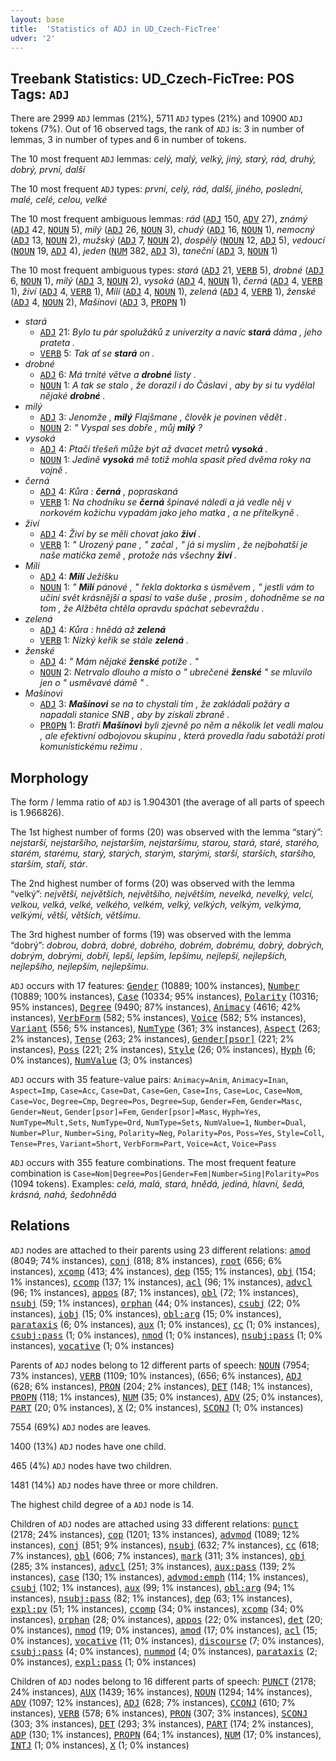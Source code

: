 ```yaml
---
layout: base
title:  'Statistics of ADJ in UD_Czech-FicTree'
udver: '2'
---
```


## Treebank Statistics: UD_Czech-FicTree: POS Tags: `ADJ`

There are 2999 `ADJ` lemmas (21%), 5711 `ADJ` types (21%) and 10900 `ADJ` tokens (7%).
Out of 16 observed tags, the rank of `ADJ` is: 3 in number of lemmas, 3 in number of types and 6 in number of tokens.

The 10 most frequent `ADJ` lemmas: <em>celý, malý, velký, jiný, starý, rád, druhý, dobrý, první, další</em>

The 10 most frequent `ADJ` types:  <em>první, celý, rád, další, jiného, poslední, malé, celé, celou, velké</em>

The 10 most frequent ambiguous lemmas: <em>rád</em> (<tt><a href="cs_fictree-pos-ADJ.html">ADJ</a></tt> 150, <tt><a href="cs_fictree-pos-ADV.html">ADV</a></tt> 27), <em>známý</em> (<tt><a href="cs_fictree-pos-ADJ.html">ADJ</a></tt> 42, <tt><a href="cs_fictree-pos-NOUN.html">NOUN</a></tt> 5), <em>milý</em> (<tt><a href="cs_fictree-pos-ADJ.html">ADJ</a></tt> 26, <tt><a href="cs_fictree-pos-NOUN.html">NOUN</a></tt> 3), <em>chudý</em> (<tt><a href="cs_fictree-pos-ADJ.html">ADJ</a></tt> 16, <tt><a href="cs_fictree-pos-NOUN.html">NOUN</a></tt> 1), <em>nemocný</em> (<tt><a href="cs_fictree-pos-ADJ.html">ADJ</a></tt> 13, <tt><a href="cs_fictree-pos-NOUN.html">NOUN</a></tt> 2), <em>mužský</em> (<tt><a href="cs_fictree-pos-ADJ.html">ADJ</a></tt> 7, <tt><a href="cs_fictree-pos-NOUN.html">NOUN</a></tt> 2), <em>dospělý</em> (<tt><a href="cs_fictree-pos-NOUN.html">NOUN</a></tt> 12, <tt><a href="cs_fictree-pos-ADJ.html">ADJ</a></tt> 5), <em>vedoucí</em> (<tt><a href="cs_fictree-pos-NOUN.html">NOUN</a></tt> 19, <tt><a href="cs_fictree-pos-ADJ.html">ADJ</a></tt> 4), <em>jeden</em> (<tt><a href="cs_fictree-pos-NUM.html">NUM</a></tt> 382, <tt><a href="cs_fictree-pos-ADJ.html">ADJ</a></tt> 3), <em>taneční</em> (<tt><a href="cs_fictree-pos-ADJ.html">ADJ</a></tt> 3, <tt><a href="cs_fictree-pos-NOUN.html">NOUN</a></tt> 1)

The 10 most frequent ambiguous types:  <em>stará</em> (<tt><a href="cs_fictree-pos-ADJ.html">ADJ</a></tt> 21, <tt><a href="cs_fictree-pos-VERB.html">VERB</a></tt> 5), <em>drobné</em> (<tt><a href="cs_fictree-pos-ADJ.html">ADJ</a></tt> 6, <tt><a href="cs_fictree-pos-NOUN.html">NOUN</a></tt> 1), <em>milý</em> (<tt><a href="cs_fictree-pos-ADJ.html">ADJ</a></tt> 3, <tt><a href="cs_fictree-pos-NOUN.html">NOUN</a></tt> 2), <em>vysoká</em> (<tt><a href="cs_fictree-pos-ADJ.html">ADJ</a></tt> 4, <tt><a href="cs_fictree-pos-NOUN.html">NOUN</a></tt> 1), <em>černá</em> (<tt><a href="cs_fictree-pos-ADJ.html">ADJ</a></tt> 4, <tt><a href="cs_fictree-pos-VERB.html">VERB</a></tt> 1), <em>živí</em> (<tt><a href="cs_fictree-pos-ADJ.html">ADJ</a></tt> 4, <tt><a href="cs_fictree-pos-VERB.html">VERB</a></tt> 1), <em>Milí</em> (<tt><a href="cs_fictree-pos-ADJ.html">ADJ</a></tt> 4, <tt><a href="cs_fictree-pos-NOUN.html">NOUN</a></tt> 1), <em>zelená</em> (<tt><a href="cs_fictree-pos-ADJ.html">ADJ</a></tt> 4, <tt><a href="cs_fictree-pos-VERB.html">VERB</a></tt> 1), <em>ženské</em> (<tt><a href="cs_fictree-pos-ADJ.html">ADJ</a></tt> 4, <tt><a href="cs_fictree-pos-NOUN.html">NOUN</a></tt> 2), <em>Mašínovi</em> (<tt><a href="cs_fictree-pos-ADJ.html">ADJ</a></tt> 3, <tt><a href="cs_fictree-pos-PROPN.html">PROPN</a></tt> 1)


* <em>stará</em>
  * <tt><a href="cs_fictree-pos-ADJ.html">ADJ</a></tt> 21: <em>Bylo tu pár spolužáků z univerzity a navíc <b>stará</b> dáma , jeho prateta .</em>
  * <tt><a href="cs_fictree-pos-VERB.html">VERB</a></tt> 5: <em>Tak ať se <b>stará</b> on .</em>
* <em>drobné</em>
  * <tt><a href="cs_fictree-pos-ADJ.html">ADJ</a></tt> 6: <em>Má trnité větve a <b>drobné</b> listy .</em>
  * <tt><a href="cs_fictree-pos-NOUN.html">NOUN</a></tt> 1: <em>A tak se stalo , že dorazil i do Čáslavi , aby by si tu vydělal nějaké <b>drobné</b> .</em>
* <em>milý</em>
  * <tt><a href="cs_fictree-pos-ADJ.html">ADJ</a></tt> 3: <em>Jenomže , <b>milý</b> Flajšmane , člověk je povinen vědět .</em>
  * <tt><a href="cs_fictree-pos-NOUN.html">NOUN</a></tt> 2: <em>" Vyspal ses dobře , můj <b>milý</b> ?</em>
* <em>vysoká</em>
  * <tt><a href="cs_fictree-pos-ADJ.html">ADJ</a></tt> 4: <em>Ptačí třešeň může být až dvacet metrů <b>vysoká</b> .</em>
  * <tt><a href="cs_fictree-pos-NOUN.html">NOUN</a></tt> 1: <em>Jedině <b>vysoká</b> mě totiž mohla spasit před dvěma roky na vojně .</em>
* <em>černá</em>
  * <tt><a href="cs_fictree-pos-ADJ.html">ADJ</a></tt> 4: <em>Kůra : <b>černá</b> , popraskaná</em>
  * <tt><a href="cs_fictree-pos-VERB.html">VERB</a></tt> 1: <em>Na chodníku se <b>černá</b> špinavé náledí a já vedle něj v norkovém kožichu vypadám jako jeho matka , a ne přítelkyně .</em>
* <em>živí</em>
  * <tt><a href="cs_fictree-pos-ADJ.html">ADJ</a></tt> 4: <em>Živí by se měli chovat jako <b>živí</b> .</em>
  * <tt><a href="cs_fictree-pos-VERB.html">VERB</a></tt> 1: <em>" Urozený pane , " začal , " já si myslím , že nejbohatší je naše matička země , protože nás všechny <b>živí</b> .</em>
* <em>Milí</em>
  * <tt><a href="cs_fictree-pos-ADJ.html">ADJ</a></tt> 4: <em><b>Milí</b> Ježíšku</em>
  * <tt><a href="cs_fictree-pos-NOUN.html">NOUN</a></tt> 1: <em>" <b>Milí</b> pánové , " řekla doktorka s úsměvem , " jestli vám to učiní svět krásnější a spasí to vaše duše , prosím , dohodněme se na tom , že Alžběta chtěla opravdu spáchat sebevraždu .</em>
* <em>zelená</em>
  * <tt><a href="cs_fictree-pos-ADJ.html">ADJ</a></tt> 4: <em>Kůra : hnědá až <b>zelená</b></em>
  * <tt><a href="cs_fictree-pos-VERB.html">VERB</a></tt> 1: <em>Nízký keřík se stále <b>zelená</b> .</em>
* <em>ženské</em>
  * <tt><a href="cs_fictree-pos-ADJ.html">ADJ</a></tt> 4: <em>" Mám nějaké <b>ženské</b> potíže . "</em>
  * <tt><a href="cs_fictree-pos-NOUN.html">NOUN</a></tt> 2: <em>Netrvalo dlouho a místo o " ubrečené <b>ženské</b> " se mluvilo jen o " usměvavé dámě " .</em>
* <em>Mašínovi</em>
  * <tt><a href="cs_fictree-pos-ADJ.html">ADJ</a></tt> 3: <em><b>Mašínovi</b> se na to chystali tím , že zakládali požáry a napadali stanice SNB , aby by získali zbraně .</em>
  * <tt><a href="cs_fictree-pos-PROPN.html">PROPN</a></tt> 1: <em>Bratři <b>Mašínovi</b> byli zjevně po něm a několik let vedli malou , ale efektivní odbojovou skupinu , která provedla řadu sabotáží proti komunistickému režimu .</em>

## Morphology

The form / lemma ratio of `ADJ` is 1.904301 (the average of all parts of speech is 1.966826).

The 1st highest number of forms (20) was observed with the lemma “starý”: <em>nejstarší, nejstaršího, nejstarším, nejstaršímu, starou, stará, staré, starého, starém, starému, starý, starých, starým, starými, starší, starších, staršího, starším, staří, stár</em>.

The 2nd highest number of forms (20) was observed with the lemma “velký”: <em>největší, největších, největšího, největším, nevelká, nevelký, velcí, velkou, velká, velké, velkého, velkém, velký, velkých, velkým, velkýma, velkými, větší, větších, většímu</em>.

The 3rd highest number of forms (19) was observed with the lemma “dobrý”: <em>dobrou, dobrá, dobré, dobrého, dobrém, dobrému, dobrý, dobrých, dobrým, dobrými, dobří, lepší, lepším, lepšímu, nejlepší, nejlepších, nejlepšího, nejlepším, nejlepšímu</em>.

`ADJ` occurs with 17 features: <tt><a href="cs_fictree-feat-Gender.html">Gender</a></tt> (10889; 100% instances), <tt><a href="cs_fictree-feat-Number.html">Number</a></tt> (10889; 100% instances), <tt><a href="cs_fictree-feat-Case.html">Case</a></tt> (10334; 95% instances), <tt><a href="cs_fictree-feat-Polarity.html">Polarity</a></tt> (10316; 95% instances), <tt><a href="cs_fictree-feat-Degree.html">Degree</a></tt> (9490; 87% instances), <tt><a href="cs_fictree-feat-Animacy.html">Animacy</a></tt> (4616; 42% instances), <tt><a href="cs_fictree-feat-VerbForm.html">VerbForm</a></tt> (582; 5% instances), <tt><a href="cs_fictree-feat-Voice.html">Voice</a></tt> (582; 5% instances), <tt><a href="cs_fictree-feat-Variant.html">Variant</a></tt> (556; 5% instances), <tt><a href="cs_fictree-feat-NumType.html">NumType</a></tt> (361; 3% instances), <tt><a href="cs_fictree-feat-Aspect.html">Aspect</a></tt> (263; 2% instances), <tt><a href="cs_fictree-feat-Tense.html">Tense</a></tt> (263; 2% instances), <tt><a href="cs_fictree-feat-Gender-psor.html">Gender[psor]</a></tt> (221; 2% instances), <tt><a href="cs_fictree-feat-Poss.html">Poss</a></tt> (221; 2% instances), <tt><a href="cs_fictree-feat-Style.html">Style</a></tt> (26; 0% instances), <tt><a href="cs_fictree-feat-Hyph.html">Hyph</a></tt> (6; 0% instances), <tt><a href="cs_fictree-feat-NumValue.html">NumValue</a></tt> (3; 0% instances)

`ADJ` occurs with 35 feature-value pairs: `Animacy=Anim`, `Animacy=Inan`, `Aspect=Imp`, `Case=Acc`, `Case=Dat`, `Case=Gen`, `Case=Ins`, `Case=Loc`, `Case=Nom`, `Case=Voc`, `Degree=Cmp`, `Degree=Pos`, `Degree=Sup`, `Gender=Fem`, `Gender=Masc`, `Gender=Neut`, `Gender[psor]=Fem`, `Gender[psor]=Masc`, `Hyph=Yes`, `NumType=Mult,Sets`, `NumType=Ord`, `NumType=Sets`, `NumValue=1`, `Number=Dual`, `Number=Plur`, `Number=Sing`, `Polarity=Neg`, `Polarity=Pos`, `Poss=Yes`, `Style=Coll`, `Tense=Pres`, `Variant=Short`, `VerbForm=Part`, `Voice=Act`, `Voice=Pass`

`ADJ` occurs with 355 feature combinations.
The most frequent feature combination is `Case=Nom|Degree=Pos|Gender=Fem|Number=Sing|Polarity=Pos` (1094 tokens).
Examples: <em>celá, malá, stará, hnědá, jediná, hlavní, šedá, krásná, nahá, šedohnědá</em>


## Relations

`ADJ` nodes are attached to their parents using 23 different relations: <tt><a href="cs_fictree-dep-amod.html">amod</a></tt> (8049; 74% instances), <tt><a href="cs_fictree-dep-conj.html">conj</a></tt> (818; 8% instances), <tt><a href="cs_fictree-dep-root.html">root</a></tt> (656; 6% instances), <tt><a href="cs_fictree-dep-xcomp.html">xcomp</a></tt> (413; 4% instances), <tt><a href="cs_fictree-dep-dep.html">dep</a></tt> (155; 1% instances), <tt><a href="cs_fictree-dep-obj.html">obj</a></tt> (154; 1% instances), <tt><a href="cs_fictree-dep-ccomp.html">ccomp</a></tt> (137; 1% instances), <tt><a href="cs_fictree-dep-acl.html">acl</a></tt> (96; 1% instances), <tt><a href="cs_fictree-dep-advcl.html">advcl</a></tt> (96; 1% instances), <tt><a href="cs_fictree-dep-appos.html">appos</a></tt> (87; 1% instances), <tt><a href="cs_fictree-dep-obl.html">obl</a></tt> (72; 1% instances), <tt><a href="cs_fictree-dep-nsubj.html">nsubj</a></tt> (59; 1% instances), <tt><a href="cs_fictree-dep-orphan.html">orphan</a></tt> (44; 0% instances), <tt><a href="cs_fictree-dep-csubj.html">csubj</a></tt> (22; 0% instances), <tt><a href="cs_fictree-dep-iobj.html">iobj</a></tt> (15; 0% instances), <tt><a href="cs_fictree-dep-obl-arg.html">obl:arg</a></tt> (15; 0% instances), <tt><a href="cs_fictree-dep-parataxis.html">parataxis</a></tt> (6; 0% instances), <tt><a href="cs_fictree-dep-aux.html">aux</a></tt> (1; 0% instances), <tt><a href="cs_fictree-dep-cc.html">cc</a></tt> (1; 0% instances), <tt><a href="cs_fictree-dep-csubj-pass.html">csubj:pass</a></tt> (1; 0% instances), <tt><a href="cs_fictree-dep-nmod.html">nmod</a></tt> (1; 0% instances), <tt><a href="cs_fictree-dep-nsubj-pass.html">nsubj:pass</a></tt> (1; 0% instances), <tt><a href="cs_fictree-dep-vocative.html">vocative</a></tt> (1; 0% instances)

Parents of `ADJ` nodes belong to 12 different parts of speech: <tt><a href="cs_fictree-pos-NOUN.html">NOUN</a></tt> (7954; 73% instances), <tt><a href="cs_fictree-pos-VERB.html">VERB</a></tt> (1109; 10% instances),  (656; 6% instances), <tt><a href="cs_fictree-pos-ADJ.html">ADJ</a></tt> (628; 6% instances), <tt><a href="cs_fictree-pos-PRON.html">PRON</a></tt> (204; 2% instances), <tt><a href="cs_fictree-pos-DET.html">DET</a></tt> (148; 1% instances), <tt><a href="cs_fictree-pos-PROPN.html">PROPN</a></tt> (118; 1% instances), <tt><a href="cs_fictree-pos-NUM.html">NUM</a></tt> (35; 0% instances), <tt><a href="cs_fictree-pos-ADV.html">ADV</a></tt> (25; 0% instances), <tt><a href="cs_fictree-pos-PART.html">PART</a></tt> (20; 0% instances), <tt><a href="cs_fictree-pos-X.html">X</a></tt> (2; 0% instances), <tt><a href="cs_fictree-pos-SCONJ.html">SCONJ</a></tt> (1; 0% instances)

7554 (69%) `ADJ` nodes are leaves.

1400 (13%) `ADJ` nodes have one child.

465 (4%) `ADJ` nodes have two children.

1481 (14%) `ADJ` nodes have three or more children.

The highest child degree of a `ADJ` node is 14.

Children of `ADJ` nodes are attached using 33 different relations: <tt><a href="cs_fictree-dep-punct.html">punct</a></tt> (2178; 24% instances), <tt><a href="cs_fictree-dep-cop.html">cop</a></tt> (1201; 13% instances), <tt><a href="cs_fictree-dep-advmod.html">advmod</a></tt> (1089; 12% instances), <tt><a href="cs_fictree-dep-conj.html">conj</a></tt> (851; 9% instances), <tt><a href="cs_fictree-dep-nsubj.html">nsubj</a></tt> (632; 7% instances), <tt><a href="cs_fictree-dep-cc.html">cc</a></tt> (618; 7% instances), <tt><a href="cs_fictree-dep-obl.html">obl</a></tt> (606; 7% instances), <tt><a href="cs_fictree-dep-mark.html">mark</a></tt> (311; 3% instances), <tt><a href="cs_fictree-dep-obj.html">obj</a></tt> (285; 3% instances), <tt><a href="cs_fictree-dep-advcl.html">advcl</a></tt> (251; 3% instances), <tt><a href="cs_fictree-dep-aux-pass.html">aux:pass</a></tt> (139; 2% instances), <tt><a href="cs_fictree-dep-case.html">case</a></tt> (130; 1% instances), <tt><a href="cs_fictree-dep-advmod-emph.html">advmod:emph</a></tt> (114; 1% instances), <tt><a href="cs_fictree-dep-csubj.html">csubj</a></tt> (102; 1% instances), <tt><a href="cs_fictree-dep-aux.html">aux</a></tt> (99; 1% instances), <tt><a href="cs_fictree-dep-obl-arg.html">obl:arg</a></tt> (94; 1% instances), <tt><a href="cs_fictree-dep-nsubj-pass.html">nsubj:pass</a></tt> (82; 1% instances), <tt><a href="cs_fictree-dep-dep.html">dep</a></tt> (63; 1% instances), <tt><a href="cs_fictree-dep-expl-pv.html">expl:pv</a></tt> (51; 1% instances), <tt><a href="cs_fictree-dep-ccomp.html">ccomp</a></tt> (34; 0% instances), <tt><a href="cs_fictree-dep-xcomp.html">xcomp</a></tt> (34; 0% instances), <tt><a href="cs_fictree-dep-orphan.html">orphan</a></tt> (28; 0% instances), <tt><a href="cs_fictree-dep-appos.html">appos</a></tt> (22; 0% instances), <tt><a href="cs_fictree-dep-det.html">det</a></tt> (20; 0% instances), <tt><a href="cs_fictree-dep-nmod.html">nmod</a></tt> (19; 0% instances), <tt><a href="cs_fictree-dep-amod.html">amod</a></tt> (17; 0% instances), <tt><a href="cs_fictree-dep-acl.html">acl</a></tt> (15; 0% instances), <tt><a href="cs_fictree-dep-vocative.html">vocative</a></tt> (11; 0% instances), <tt><a href="cs_fictree-dep-discourse.html">discourse</a></tt> (7; 0% instances), <tt><a href="cs_fictree-dep-csubj-pass.html">csubj:pass</a></tt> (4; 0% instances), <tt><a href="cs_fictree-dep-nummod.html">nummod</a></tt> (4; 0% instances), <tt><a href="cs_fictree-dep-parataxis.html">parataxis</a></tt> (2; 0% instances), <tt><a href="cs_fictree-dep-expl-pass.html">expl:pass</a></tt> (1; 0% instances)

Children of `ADJ` nodes belong to 16 different parts of speech: <tt><a href="cs_fictree-pos-PUNCT.html">PUNCT</a></tt> (2178; 24% instances), <tt><a href="cs_fictree-pos-AUX.html">AUX</a></tt> (1439; 16% instances), <tt><a href="cs_fictree-pos-NOUN.html">NOUN</a></tt> (1294; 14% instances), <tt><a href="cs_fictree-pos-ADV.html">ADV</a></tt> (1097; 12% instances), <tt><a href="cs_fictree-pos-ADJ.html">ADJ</a></tt> (628; 7% instances), <tt><a href="cs_fictree-pos-CCONJ.html">CCONJ</a></tt> (610; 7% instances), <tt><a href="cs_fictree-pos-VERB.html">VERB</a></tt> (578; 6% instances), <tt><a href="cs_fictree-pos-PRON.html">PRON</a></tt> (307; 3% instances), <tt><a href="cs_fictree-pos-SCONJ.html">SCONJ</a></tt> (303; 3% instances), <tt><a href="cs_fictree-pos-DET.html">DET</a></tt> (293; 3% instances), <tt><a href="cs_fictree-pos-PART.html">PART</a></tt> (174; 2% instances), <tt><a href="cs_fictree-pos-ADP.html">ADP</a></tt> (130; 1% instances), <tt><a href="cs_fictree-pos-PROPN.html">PROPN</a></tt> (64; 1% instances), <tt><a href="cs_fictree-pos-NUM.html">NUM</a></tt> (17; 0% instances), <tt><a href="cs_fictree-pos-INTJ.html">INTJ</a></tt> (1; 0% instances), <tt><a href="cs_fictree-pos-X.html">X</a></tt> (1; 0% instances)

